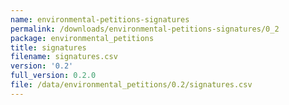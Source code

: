 ```yaml
---
name: environmental-petitions-signatures
permalink: /downloads/environmental-petitions-signatures/0_2
package: environmental_petitions
title: signatures
filename: signatures.csv
version: '0.2'
full_version: 0.2.0
file: /data/environmental_petitions/0.2/signatures.csv
---
```

